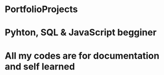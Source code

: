 # PortfolioProjects
# Pyhton, SQL & JavaScript begginer
# All my codes are for documentation and self learned
